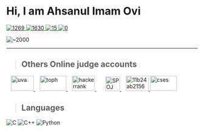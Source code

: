 <!-- Title -->
# Hi, I am Ahsanul Imam Ovi

<!-- Badges row -->
<p>
  <a href="https://codeforces.com/profile/Ahsanul_Imam">
    <img src="https://img.shields.io/badge/CODEFORCES-1269-4682B4?style=for-the-badge&logo=codeforces&logoColor=white" alt="1269">
  </a>
  <a href="https://www.codechef.com/users/ahsanul_67">
    <img src="https://img.shields.io/badge/CODECHEF-1630-5F9EA0?style=for-the-badge&logo=codechef&logoColor=white" alt="1630">
  </a>
  <a href="https://atcoder.jp/users/Ahsanul_Imam">
    <img src="https://img.shields.io/badge/ATCODER-15-708090?style=for-the-badge" alt="15">
  </a>
  <a href="https://leetcode.com/Ahsanul_Imam">
    <img src="https://img.shields.io/badge/LEETCODE-0-696969?style=for-the-badge&logo=leetcode&logoColor=white" alt="0">
  </a>
</p>

<!-- Total solved -->
<p>
  <img src="https://img.shields.io/badge/TOTAL%20PROBLEMS%20SOLVED-~2000-2E8B57?style=for-the-badge" alt="~2000">
</p>

---

> ## Others Online judge accounts

<p align="left">
  <!-- Replace each href with your profile URL -->
<!--   <a href="https://lightoj.com/user/YOUR_HANDLE" title="LightOJ">
     <img src="https://i.ibb.co/cT0g4Jy/lightoj.png" alt="lightoj" height="40px" width="60px"/>
  </a> -->
  &nbsp;&nbsp;
  <a href="https://uhunt.onlinejudge.org/id/1657452" title="UVa">
    <img src="https://i.ibb.co/7JJQKvD/uva.png" alt="uva" height="40px" width="60px"/>
  </a>
  &nbsp;&nbsp;
  <a href="https://toph.co/u/zero10923" title="Toph">
   <img src="https://i.ibb.co/8jgL0cb/toph.png" alt="toph" height="40px" width="70px"/>
  </a>
  &nbsp;&nbsp;
  <a href="https://www.hackerrank.com/Ahsanul_Imam" title="HackerRank">
    <img src="https://i.ibb.co/QbLwV6Q/hackerrank.jpg" alt="hackerrank" height="40px" width="60px"/>
  </a>
  &nbsp;&nbsp;
<!--   <a href="https://www.hackerearth.com/@YOUR_HANDLE" title="HackerEarth">
   <img src="https://i.ibb.co/Hp64hQr/hackerearth.png" alt="hackerearth" height="40px" width="60px"/>
  </a> -->
  &nbsp;&nbsp;
  <a href="https://www.spoj.com/users/ahsanul_24" title="SPOJ">
    <img src="https://raw.githubusercontent.com/simple-icons/simple-icons/develop/icons/spoj.svg" alt="SPOJ" height="38">
  </a>
  &nbsp;&nbsp;
  <a href="https://vjudge.net/user/ahsanul_24" title="Vjudge">
  <img src="https://i.ibb.co/kcyXj9D/11b24ab2156955d8f3fa.png" alt="11b24ab2156955d8f3fa" height="40px" width="60px"/>
</a>
  <a href="https://cses.fi/problemset/user/210277 title="CSES">
   <img src="https://i.ibb.co/RSQVcq7/cses.jpg" alt="cses" height="40px" width="70px"/>
  </a>
</p>

> ## Languages

<p>
  <img src="https://img.shields.io/badge/C-A8B9CC?style=for-the-badge&logo=c&logoColor=white" alt="C"/>
  <img src="https://img.shields.io/badge/C++-00599C?style=for-the-badge&logo=cplusplus&logoColor=white" alt="C++"/>
  <img src="https://img.shields.io/badge/Python-3776AB?style=for-the-badge&logo=python&logoColor=white" alt="Python"/>
</p>
